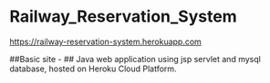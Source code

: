 # Railway_Reservation_System
https://railway-reservation-system.herokuapp.com

##Basic site - ##
Java web application using jsp servlet and mysql database, hosted on Heroku Cloud Platform.


